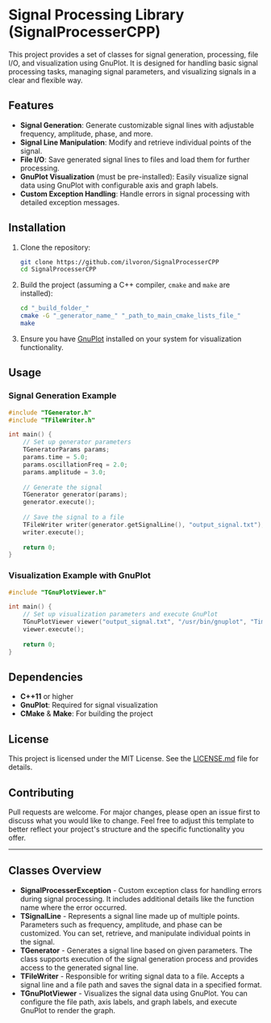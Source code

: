 # Signal Processing Library (SignalProcesserCPP)

This project provides a set of classes for signal generation, processing, file I/O, and visualization using GnuPlot. It is designed for handling basic signal processing tasks, managing signal parameters, and visualizing signals in a clear and flexible way.

## Features

- **Signal Generation**: Generate customizable signal lines with adjustable frequency, amplitude, phase, and more.
- **Signal Line Manipulation**: Modify and retrieve individual points of the signal.
- **File I/O**: Save generated signal lines to files and load them for further processing.
- **GnuPlot Visualization** (must be pre-installed): Easily visualize signal data using GnuPlot with configurable axis and graph labels.
- **Custom Exception Handling**: Handle errors in signal processing with detailed exception messages.

## Installation

1. Clone the repository:

    ```bash
    git clone https://github.com/ilvoron/SignalProcesserCPP
    cd SignalProcesserCPP
    ```

2. Build the project (assuming a C++ compiler, `cmake` and `make` are installed):

    ```bash
    cd "_build_folder_"
    cmake -G "_generator_name_" "_path_to_main_cmake_lists_file_"
    make
    ```

3. Ensure you have [GnuPlot](http://www.gnuplot.info/) installed on your system for visualization functionality.

## Usage

### Signal Generation Example

```cpp
#include "TGenerator.h"
#include "TFileWriter.h"

int main() {
    // Set up generator parameters
    TGeneratorParams params;
    params.time = 5.0;
    params.oscillationFreq = 2.0;
    params.amplitude = 3.0;
    
    // Generate the signal
    TGenerator generator(params);
    generator.execute();
    
    // Save the signal to a file
    TFileWriter writer(generator.getSignalLine(), "output_signal.txt");
    writer.execute();
    
    return 0;
}
```

### Visualization Example with GnuPlot

```cpp
#include "TGnuPlotViewer.h"

int main() {
    // Set up visualization parameters and execute GnuPlot
    TGnuPlotViewer viewer("output_signal.txt", "/usr/bin/gnuplot", "Time (s)", "Amplitude", "Generated Signal");
    viewer.execute();
    
    return 0;
}
```

## Dependencies

- **C++11** or higher
- **GnuPlot**: Required for signal visualization
- **CMake** & **Make**: For building the project

## License

This project is licensed under the MIT License. See the [LICENSE.md](./LICENSE.md) file for details.

## Contributing

Pull requests are welcome. For major changes, please open an issue first to discuss what you would like to change.
Feel free to adjust this template to better reflect your project's structure and the specific functionality you offer.

---

## Classes Overview

- **SignalProcesserException** - Custom exception class for handling errors during signal processing. It includes additional details like the function name where the error occurred.
- **TSignalLine** - Represents a signal line made up of multiple points. Parameters such as frequency, amplitude, and phase can be customized. You can set, retrieve, and manipulate individual points in the signal.
- **TGenerator** - Generates a signal line based on given parameters. The class supports execution of the signal generation process and provides access to the generated signal line.
- **TFileWriter** - Responsible for writing signal data to a file. Accepts a signal line and a file path and saves the signal data in a specified format.
- **TGnuPlotViewer** - Visualizes the signal data using GnuPlot. You can configure the file path, axis labels, and graph labels, and execute GnuPlot to render the graph.
